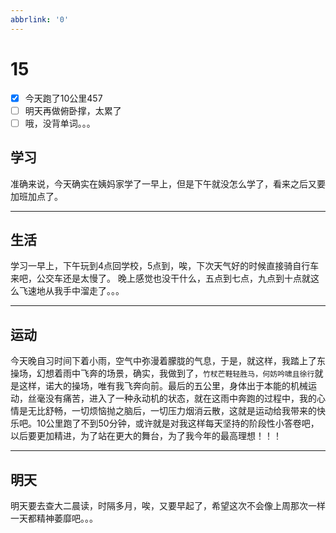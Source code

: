 ```yaml
---
abbrlink: '0'
---
```

# 15

- [x] 今天跑了10公里457
- [ ] 明天再做俯卧撑，太累了
- [ ] 哦，没背单词。。。

## 学习

准确来说，今天确实在姨妈家学了一早上，但是下午就没怎么学了，看来之后又要加班加点了。
***

## 生活

学习一早上，下午玩到4点回学校，5点到，唉，下次天气好的时候直接骑自行车来吧，公交车还是太慢了。
晚上感觉也没干什么，五点到七点，九点到十点就这么飞速地从我手中溜走了。。。
***

## 运动

今天晚自习时间下着小雨，空气中弥漫着朦胧的气息，于是，就这样，我踏上了东操场，幻想着雨中飞奔的场景，确实，我做到了，`竹杖芒鞋轻胜马，何妨吟啸且徐行`就是这样，诺大的操场，唯有我飞奔向前。最后的五公里，身体出于本能的机械运动，丝毫没有痛苦，进入了一种永动机的状态，就在这雨中奔跑的过程中，我的心情是无比舒畅，一切烦恼抛之脑后，一切压力烟消云散，这就是运动给我带来的快乐吧。10公里跑了不到50分钟，或许就是对我这样每天坚持的阶段性小答卷吧，以后要更加精进，为了站在更大的舞台，为了我今年的最高理想！！！
***

## 明天

明天要去查大二晨读，时隔多月，唉，又要早起了，希望这次不会像上周那次一样一天都精神萎靡吧。。。
